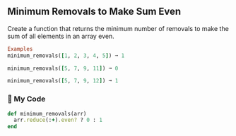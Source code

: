 ## Minimum Removals to Make Sum Even
Create a function that returns the minimum number of removals to make the sum of all elements in an array even.
```ruby
Examples
minimum_removals([1, 2, 3, 4, 5]) ➞ 1

minimum_removals([5, 7, 9, 11]) ➞ 0

minimum_removals([5, 7, 9, 12]) ➞ 1
```

### :gem: My Code
```ruby
def minimum_removals(arr)
  arr.reduce(:+).even? ? 0 : 1
end
```
